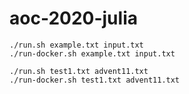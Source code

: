 # aoc-2020-julia

```
./run.sh example.txt input.txt
./run-docker.sh example.txt input.txt

./run.sh test1.txt advent11.txt
./run-docker.sh test1.txt advent11.txt
```
